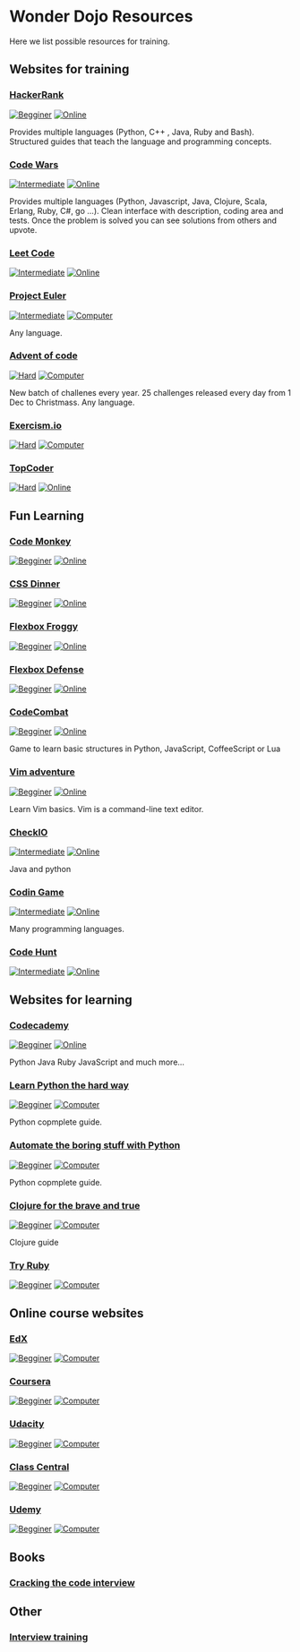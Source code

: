 # Wonder Dojo Resources

Here we list possible resources for training.

## Websites for training

### [HackerRank](https://www.hackerrank.com)
[![Begginer](https://img.shields.io/badge/Level-beginer-green.svg)](#) [![Online](https://img.shields.io/badge/Medium-online-1abc9c.svg)](#)

Provides multiple languages (Python, C++ , Java, Ruby and Bash). Structured guides that teach the language and programming concepts.

### [Code Wars](https://www.codewars.com/) 
[![Intermediate](https://img.shields.io/badge/Level-intermediate-orange.svg)](#) [![Online](https://img.shields.io/badge/Medium-online-1abc9c.svg)](#)

Provides multiple languages (Python, Javascript, Java, Clojure, Scala, Erlang, Ruby, C#, go ...). Clean interface with description, coding area and tests. Once the problem is solved you can see solutions from others and upvote.

### [Leet Code](https://leetcode.com/problemset/all/)
[![Intermediate](https://img.shields.io/badge/Level-intermediate-orange.svg)](#) [![Online](https://img.shields.io/badge/Medium-online-1abc9c.svg)](#)

### [Project Euler](https://projecteuler.net/)
[![Intermediate](https://img.shields.io/badge/Level-intermediate-orange.svg)](#) [![Computer](https://img.shields.io/badge/Medium-computer-1abc9c.svg)](#) 

Any language.

### [Advent of code](https://adventofcode.com/)
[![Hard](https://img.shields.io/badge/Level-hard-red.svg)](#) [![Computer](https://img.shields.io/badge/Medium-computer-1abc9c.svg)](#) 

New batch of challenes every year. 25 challenges released every day from 1 Dec to Christmass. Any language.

### [Exercism.io](http://exercism.io/)
[![Hard](https://img.shields.io/badge/Level-hard-red.svg)](#) [![Computer](https://img.shields.io/badge/Medium-computer-1abc9c.svg)](#) 

### [TopCoder](https://arena.topcoder.com)
[![Hard](https://img.shields.io/badge/Level-hard-red.svg)](#) [![Online](https://img.shields.io/badge/Medium-Online-1abc9c.svg)](#) 

## Fun Learning

### [Code Monkey](https://www.playcodemonkey.com/challenges/0)
[![Begginer](https://img.shields.io/badge/Level-beginer-green.svg)](#) [![Online](https://img.shields.io/badge/Medium-online-1abc9c.svg)](#)

### [CSS Dinner](https://flukeout.github.io/)
[![Begginer](https://img.shields.io/badge/Level-beginer-green.svg)](#) [![Online](https://img.shields.io/badge/Medium-online-1abc9c.svg)](#)

### [Flexbox Froggy](http://flexboxfroggy.com/)
[![Begginer](https://img.shields.io/badge/Level-beginer-green.svg)](#) [![Online](https://img.shields.io/badge/Medium-online-1abc9c.svg)](#)

### [Flexbox Defense](http://www.flexboxdefense.com/)
[![Begginer](https://img.shields.io/badge/Level-beginer-green.svg)](#) [![Online](https://img.shields.io/badge/Medium-online-1abc9c.svg)](#)

### [CodeCombat](https://codecombat.com/play)
[![Begginer](https://img.shields.io/badge/Level-beginer-green.svg)](#) [![Online](https://img.shields.io/badge/Medium-online-1abc9c.svg)](#)

Game to learn basic structures in Python, JavaScript, CoffeeScript or Lua

### [Vim adventure](https://vim-adventures.com/)
[![Begginer](https://img.shields.io/badge/Level-beginer-green.svg)](#) [![Online](https://img.shields.io/badge/Medium-online-1abc9c.svg)](#)

Learn Vim basics. Vim is a command-line text editor.

### [CheckIO](https://checkio.org/) 
[![Intermediate](https://img.shields.io/badge/Level-intermediate-orange.svg)](#) [![Online](https://img.shields.io/badge/Medium-online-1abc9c.svg)](#)

Java and python

### [Codin Game](https://www.codingame.com/home) 
[![Intermediate](https://img.shields.io/badge/Level-intermediate-orange.svg)](#) [![Online](https://img.shields.io/badge/Medium-online-1abc9c.svg)](#)

Many programming languages.

### [Code Hunt](https://www.codehunt.com/)
[![Intermediate](https://img.shields.io/badge/Level-intermediate-orange.svg)](#) [![Online](https://img.shields.io/badge/Medium-online-1abc9c.svg)](#)


## Websites for learning

### [Codecademy](https://www.codecademy.com/learn) 
[![Begginer](https://img.shields.io/badge/Level-beginer-green.svg)](#) [![Online](https://img.shields.io/badge/Medium-online-1abc9c.svg)](#)

Python Java Ruby JavaScript and much more...

### [Learn Python the hard way](https://learnpythonthehardway.org/)
[![Begginer](https://img.shields.io/badge/Level-beginer-green.svg)](#) [![Computer](https://img.shields.io/badge/Medium-computer-1abc9c.svg)](#) 

Python copmplete guide.

### [Automate the boring stuff with Python](https://automatetheboringstuff.com/)
[![Begginer](https://img.shields.io/badge/Level-beginer-green.svg)](#) [![Computer](https://img.shields.io/badge/Medium-computer-1abc9c.svg)](#) 

Python copmplete guide.

### [Clojure for the brave and true](https://www.braveclojure.com/clojure-for-the-brave-and-true/)
[![Begginer](https://img.shields.io/badge/Level-beginer-green.svg)](#) [![Computer](https://img.shields.io/badge/Medium-computer-1abc9c.svg)](#) 

Clojure guide

### [Try Ruby](http://tryruby.org/levels/1/challenges/0)
[![Begginer](https://img.shields.io/badge/Level-beginer-green.svg)](#) [![Computer](https://img.shields.io/badge/Medium-computer-1abc9c.svg)](#) 



## Online course websites

### [EdX](https://www.edx.org/)
[![Begginer](https://img.shields.io/badge/Level-beginer-green.svg)](#) [![Computer](https://img.shields.io/badge/Medium-computer-1abc9c.svg)](#)

### [Coursera](https://www.coursera.org/)
[![Begginer](https://img.shields.io/badge/Level-beginer-green.svg)](#) [![Computer](https://img.shields.io/badge/Medium-computer-1abc9c.svg)](#)

### [Udacity](https://eu.udacity.com/)
[![Begginer](https://img.shields.io/badge/Level-beginer-green.svg)](#) [![Computer](https://img.shields.io/badge/Medium-computer-1abc9c.svg)](#)

### [Class Central](https://www.class-central.com/)
[![Begginer](https://img.shields.io/badge/Level-beginer-green.svg)](#) [![Computer](https://img.shields.io/badge/Medium-computer-1abc9c.svg)](#)

### [Udemy](https://www.udemy.com)
[![Begginer](https://img.shields.io/badge/Level-beginer-green.svg)](#) [![Computer](https://img.shields.io/badge/Medium-computer-1abc9c.svg)](#)

## Books

### [Cracking the code interview](http://www.crackingthecodinginterview.com/)


## Other

### [Interview training](https://www.pramp.com/)
